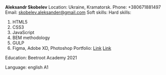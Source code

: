 **Aleksandr Skobelev**
Location: Ukraine, Kramatorsk.
Phone: +380671881497
Email: skobelev.aleksander@gmail.com
Soft skills:
Hard skills:

1. HTML5
2. CSS3
3. JavaScript
4. BEM methodology
5. GULP
6. Figma, Adobe XD, Photoshop
   Portfolio:
   [Link](http://aleksahder-skobelev.github.io/Diplom.github.io/)
   [Link](http://aleksander-skobelev.github.io/exam/exam/)

Education: Beetroot Academy 2021

Language: english A1
